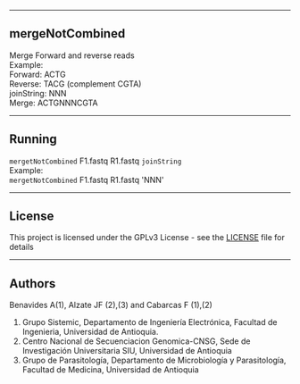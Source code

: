 ---------------------------------------------------------------
mergeNotCombined
---------------------------------------------------------------
Merge Forward and reverse  reads<br/>
Example:<br/>
Forward: ACTG<br/>
Reverse: TACG (complement CGTA)<br/>
joinString: NNN<br/>
Merge: ACTGNNNCGTA<br/>

---------------------------------------------------------------
Running 
---------------------------------------------------------------
`mergetNotCombined` F1.fastq R1.fastq `joinString`<br/>
Example:<br/>
`mergetNotCombined` F1.fastq R1.fastq 'NNN'<br/>

---------------------------------------------------------------
License
--------------------------------------------------------------
This project is licensed under the GPLv3 License - see the [LICENSE](LICENSE) file for details<br/>

---------------------------------------------------------------
Authors
---------------------------------------------------------------
Benavides A(1), Alzate JF (2),(3) and Cabarcas F (1),(2)<br/>
1.	Grupo Sistemic, Departamento de Ingeniería Electrónica, Facultad de Ingenieria, Universidad de Antioquia.<br/>
2.	Centro Nacional de Secuenciacion Genomica-CNSG, Sede de Investigación Universitaria SIU, Universidad de Antioquia<br/>
3.	Grupo de Parasitología, Departamento de Microbiología y Parasitología, Facultad de Medicina, Universidad de Antioquia<br/>
